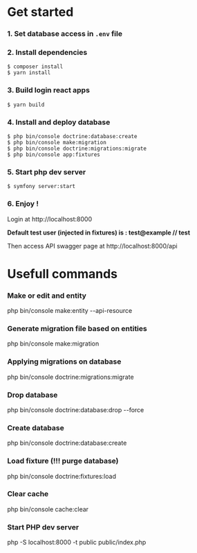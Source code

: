 # Get started

### 1. Set database access in ``.env`` file

### 2. Install dependencies

```
$ composer install
$ yarn install
```

### 3. Build login react apps

```
$ yarn build
```

### 4. Install and deploy database

```
$ php bin/console doctrine:database:create
$ php bin/console make:migration
$ php bin/console doctrine:migrations:migrate
$ php bin/console app:fixtures
```

### 5. Start php dev server

```
$ symfony server:start
```

### 6. Enjoy !

Login at http://localhost:8000

**Default test user (injected in fixtures) is : test@example // test**

Then access API swagger page at http://localhost:8000/api


# Usefull commands

### Make or edit and entity
php bin/console make:entity --api-resource

### Generate migration file based on entities
php bin/console make:migration

### Applying migrations on database
php bin/console doctrine:migrations:migrate

### Drop database
php bin/console doctrine:database:drop --force

### Create database
php bin/console doctrine:database:create

### Load fixture (!!! purge database)
php bin/console doctrine:fixtures:load

### Clear cache
php bin/console cache:clear

### Start PHP dev server
php -S localhost:8000 -t public public/index.php